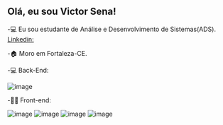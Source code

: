 ## Olá, eu sou Victor Sena!
-💻 Eu sou estudante de Análise e Desenvolvimento de Sistemas(ADS). <a href="https://www.linkedin.com/in/victor-sena-b39283291/"> Linkedin: </a>

-🏠 Moro em Fortaleza-CE.

-💻 Back-End:

![image](https://img.shields.io/badge/Python-FFD43B?style=for-the-badge&logo=python&logoColor=darkgreen)

-👨‍💻 Front-end:

![image](https://img.shields.io/badge/HTML5-E34F26?style=for-the-badge&logo=html5&logoColor=white) ![image](https://img.shields.io/badge/CSS3-1572B6?style=for-the-badge&logo=css3&logoColor=white) ![image](https://img.shields.io/badge/JavaScript-323330?style=for-the-badge&logo=javascript&logoColor=F7DF1E) ![image](https://img.shields.io/badge/Bootstrap-563D7C?style=for-the-badge&logo=bootstrap&logoColor=white)


